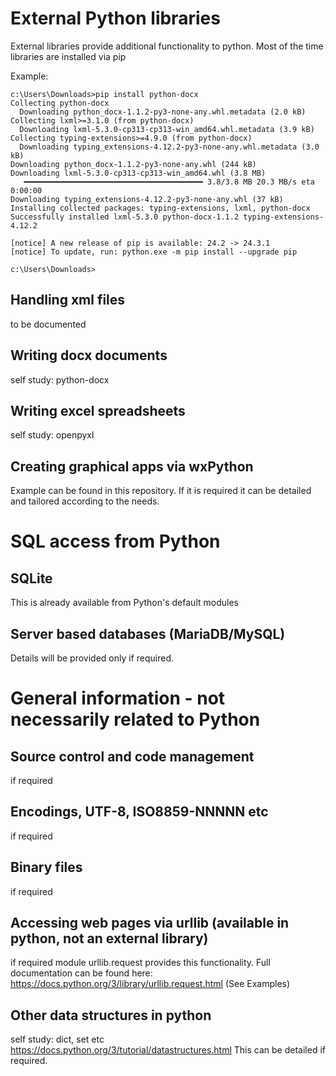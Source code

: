 # External Python libraries

External libraries provide additional functionality to python. Most of the time libraries are installed via pip

Example:
```
c:\Users\Downloads>pip install python-docx
Collecting python-docx
  Downloading python_docx-1.1.2-py3-none-any.whl.metadata (2.0 kB)
Collecting lxml>=3.1.0 (from python-docx)
  Downloading lxml-5.3.0-cp313-cp313-win_amd64.whl.metadata (3.9 kB)
Collecting typing-extensions>=4.9.0 (from python-docx)
  Downloading typing_extensions-4.12.2-py3-none-any.whl.metadata (3.0 kB)
Downloading python_docx-1.1.2-py3-none-any.whl (244 kB)
Downloading lxml-5.3.0-cp313-cp313-win_amd64.whl (3.8 MB)
   ━━━━━━━━━━━━━━━━━━━━━━━━━━━━━━━━━━━━━━━━ 3.8/3.8 MB 20.3 MB/s eta 0:00:00
Downloading typing_extensions-4.12.2-py3-none-any.whl (37 kB)
Installing collected packages: typing-extensions, lxml, python-docx
Successfully installed lxml-5.3.0 python-docx-1.1.2 typing-extensions-4.12.2

[notice] A new release of pip is available: 24.2 -> 24.3.1
[notice] To update, run: python.exe -m pip install --upgrade pip

c:\Users\Downloads>
```
## Handling xml files
to be documented

## Writing docx documents

self study: python-docx

## Writing excel spreadsheets

self study: openpyxl

## Creating graphical apps via wxPython

Example can be found in this repository. If it is required it can be detailed and tailored according to the needs.

# SQL access from Python

## SQLite 
This is already available from Python's default modules

## Server based databases (MariaDB/MySQL)
Details will be provided only if required.

# General information - not necessarily related to Python

## Source control and code management
if required
## Encodings, UTF-8, ISO8859-NNNNN etc
if required
## Binary files
if required
## Accessing web pages via urllib (available in python, not an external library)
if required
module urllib.request provides this functionality.
Full documentation can be found here: https://docs.python.org/3/library/urllib.request.html (See Examples)
## Other data structures in python
self study: dict, set etc https://docs.python.org/3/tutorial/datastructures.html
This can be detailed if required.
